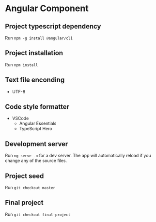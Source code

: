 # Angular Component

## Project typescript dependency
Run `npm -g install @angular/cli`

## Project installation
Run `npm install`

## Text file enconding
- UTF-8

## Code style formatter
- VSCode
   - Angular Essentials
   - TypeScript Hero

## Development server
Run `ng serve -o` for a dev server. The app will automatically reload if you change any of the source files.

## Project seed
Run `git checkout master`

## Final project
Run `git checkout final-project`